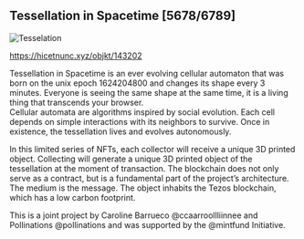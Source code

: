 ## Tessellation in Spacetime [5678/6789]

![Tesselation](https://i.imgur.com/wppBbJK.gif)

https://hicetnunc.xyz/objkt/143202

Tessellation in Spacetime is an ever evolving cellular automaton that was born on the unix epoch 1624204800 and changes its shape every 3 minutes. Everyone is seeing the same shape at the same time, it is a living thing that transcends your browser.  
Cellular automata are algorithms inspired by social evolution. Each cell depends on simple interactions with its neighbors to survive. Once in existence, the tessellation lives and evolves autonomously.

In this limited series of NFTs, each collector will receive a unique 3D printed object. Collecting will generate a unique 3D printed object of the tessellation at the moment of transaction. The blockchain does not only serve as a contract, but is a fundamental part of the project’s architecture. The medium is the message. 
The object inhabits the Tezos blockchain, which has a low carbon footprint. 

This is a joint project by Caroline Barrueco @ccaarroollliinnee and Pollinations @pollinations and was supported by the @mintfund Initiative.

